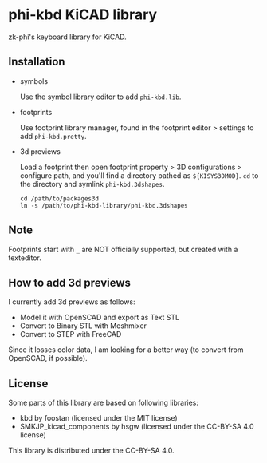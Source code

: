 # phi-kbd KiCAD library

zk-phi's keyboard library for KiCAD.

## Installation

- symbols

  Use the symbol library editor to add `phi-kbd.lib`.

- footprints

  Use footprint library manager, found in the footprint editor > settings to add `phi-kbd.pretty`.

- 3d previews

  Load a footprint then open footprint property > 3D configurations > configure path, and you'll find a directory pathed as `${KISYS3DMOD}`. `cd` to the directory and symlink `phi-kbd.3dshapes`.

  ```shell
  cd /path/to/packages3d
  ln -s /path/to/phi-kbd-library/phi-kbd.3dshapes
  ```

## Note

Footprints start with `_` are NOT officially supported, but created with a texteditor.

## How to add 3d previews

I currently add 3d previews as follows:

- Model it with OpenSCAD and export as Text STL
- Convert to Binary STL with Meshmixer
- Convert to STEP with FreeCAD

Since it losses color data, I am looking for a better way (to convert from OpenSCAD, if possible).

## License

Some parts of this library are based on following libraries:

- kbd by foostan (licensed under the MIT license)
- SMKJP_kicad_components by hsgw (licensed under the CC-BY-SA 4.0 license)

This library is distributed under the CC-BY-SA 4.0.
